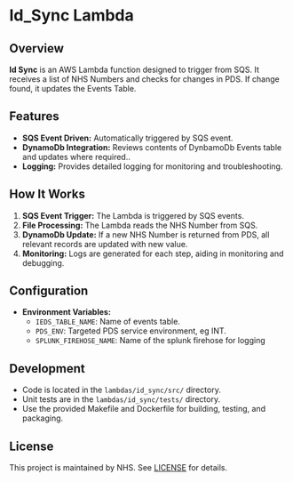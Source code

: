 # Id_Sync Lambda

## Overview

**Id Sync** is an AWS Lambda function designed to trigger from SQS. It receives a list of NHS Numbers and checks for changes in PDS. If change found, it updates the Events Table.

## Features

- **SQS Event Driven:** Automatically triggered by SQS event.
- **DynamoDb Integration:** Reviews contents of DynbamoDb Events table and updates where required..
- **Logging:** Provides detailed logging for monitoring and troubleshooting.

## How It Works

1. **SQS Event Trigger:** The Lambda is triggered by SQS events.
2. **File Processing:** The Lambda reads the NHS Number from SQS.
3. **DynamoDb Update:** If a new NHS Number is returned from PDS, all relevant records are updated with new value.
4. **Monitoring:** Logs are generated for each step, aiding in monitoring and debugging.

## Configuration

- **Environment Variables:**
  - `IEDS_TABLE_NAME`: Name of events table.
  - `PDS_ENV`: Targeted PDS service environment, eg INT.
  - `SPLUNK_FIREHOSE_NAME`: Name of the splunk firehose for logging

## Development

- Code is located in the `lambdas/id_sync/src/` directory.
- Unit tests are in the `lambdas/id_sync/tests/` directory.
- Use the provided Makefile and Dockerfile for building, testing, and packaging.

## License

This project is maintained by NHS. See [LICENSE](../LICENSE) for details.
